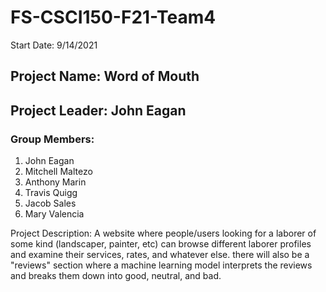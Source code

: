 # FS-CSCI150-F21-Team4
Start Date: 9/14/2021

## Project Name: Word of Mouth 

## Project Leader: John Eagan 

### Group Members: 
1. John Eagan 
2. Mitchell Maltezo
3. Anthony Marin
4. Travis Quigg
5. Jacob Sales
6. Mary Valencia

Project Description: A website where people/users looking for a laborer of some kind (landscaper, painter, etc) can browse different laborer profiles and examine their services, rates, and whatever else. there will also be a "reviews" section where a machine learning model interprets the reviews and breaks them down into good, neutral, and bad.

